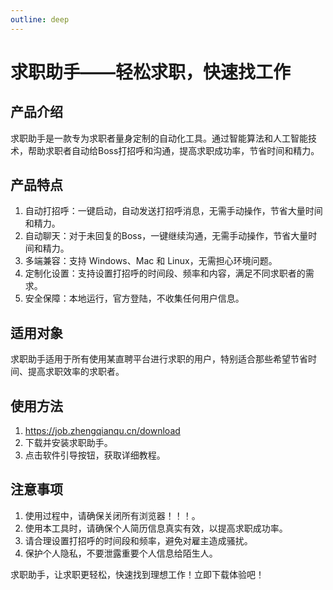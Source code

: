 ```yaml
---
outline: deep
---
```


# 求职助手——轻松求职，快速找工作

## 产品介绍
求职助手是一款专为求职者量身定制的自动化工具。通过智能算法和人工智能技术，帮助求职者自动给Boss打招呼和沟通，提高求职成功率，节省时间和精力。

## 产品特点
1. 自动打招呼：一键启动，自动发送打招呼消息，无需手动操作，节省大量时间和精力。
2. 自动聊天：对于未回复的Boss，一键继续沟通，无需手动操作，节省大量时间和精力。
3. 多端兼容：支持 Windows、Mac 和 Linux，无需担心环境问题。
4. 定制化设置：支持设置打招呼的时间段、频率和内容，满足不同求职者的需求。
5. 安全保障：本地运行，官方登陆，不收集任何用户信息。

## 适用对象
求职助手适用于所有使用某直聘平台进行求职的用户，特别适合那些希望节省时间、提高求职效率的求职者。

## 使用方法
1. https://job.zhengqianqu.cn/download
2. 下载并安装求职助手。
3. 点击软件引导按钮，获取详细教程。

## 注意事项
1. 使用过程中，请确保关闭所有浏览器！！！。
2. 使用本工具时，请确保个人简历信息真实有效，以提高求职成功率。
3. 请合理设置打招呼的时间段和频率，避免对雇主造成骚扰。
4. 保护个人隐私，不要泄露重要个人信息给陌生人。


求职助手，让求职更轻松，快速找到理想工作！立即下载体验吧！

